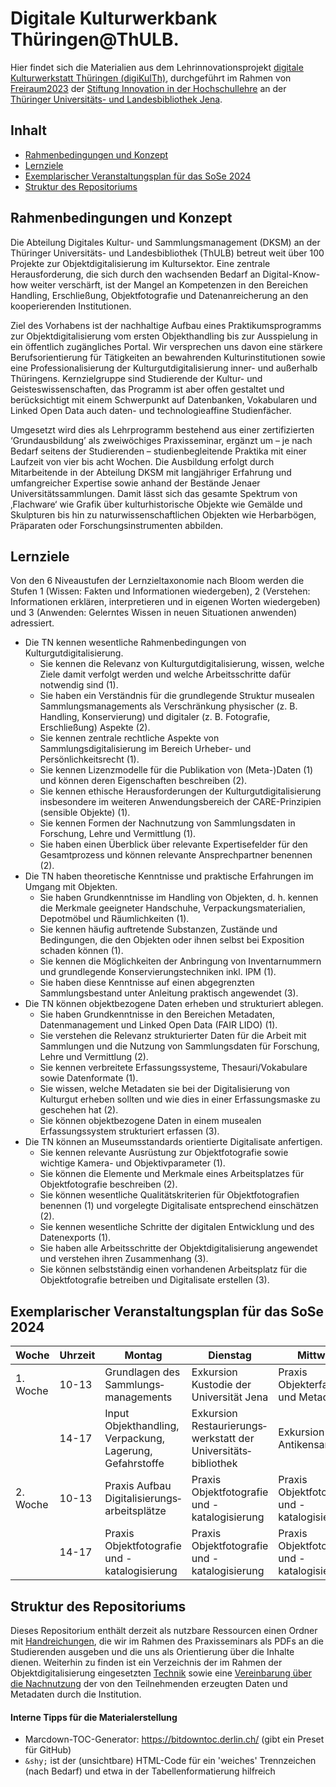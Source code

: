 # Digitale Kulturwerkbank Thüringen@ThULB. 
Hier findet sich die Materialien aus dem Lehrinnovationsprojekt [digitale Kulturwerkstatt Thüringen (digiKulTh)](https://dksm.thulb.uni-jena.de/digikulth/), durchgeführt im Rahmen von [Freiraum2023](https://stiftung-hochschullehre.de/foerderung/freiraum/) der [Stiftung Innovation in der Hochschullehre](https://stiftung-hochschullehre.de/) an der [Thüringer Universitäts- und Landesbibliothek Jena](https://www.thulb.uni-jena.de/home).

## Inhalt
- [Rahmenbedingungen und Konzept](#rahmenbedingungen-und-konzept)
- [Lernziele](#lernziele)
- [Exemplarischer Veranstaltungsplan für das SoSe 2024](#exemplarischer-veranstaltungsplan-für-das-sose-2024)
- [Struktur des Repositoriums](#struktur-des-repositoriums)

## Rahmenbedingungen und Konzept

Die Abteilung Digitales Kultur- und Sammlungsmanagement (DKSM) an der Thüringer Universitäts- und Landesbibliothek (ThULB) betreut weit über 100 Projekte zur Objektdigitalisierung im Kultursektor. Eine zentrale Herausforderung, die sich durch den wachsenden Bedarf an Digital-Know-how weiter verschärft, ist der Mangel an Kompetenzen in den Bereichen Handling, Erschließung, Objektfotografie und Datenanreicherung an den kooperierenden Institutionen.

Ziel des Vorhabens ist der nachhaltige Aufbau eines Praktikumsprogramms zur Objektdigitalisierung vom ersten Objekthandling bis zur Ausspielung in ein öffentlich zugängliches Portal. Wir versprechen uns davon eine stärkere Berufsorientierung für Tätigkeiten an bewahrenden Kulturinstitutionen sowie eine Professionalisierung der Kulturgutdigitalisierung inner- und außerhalb Thüringens. Kernzielgruppe sind Studierende der Kultur- und Geisteswissenschaften, das Programm ist aber offen gestaltet und berücksichtigt mit einem Schwerpunkt auf Datenbanken, Vokabularen und Linked Open Data auch daten- und technologieaffine Studienfächer.

Umgesetzt wird dies als Lehrprogramm bestehend aus einer zertifizierten ‘Grundausbildung’ als zweiwöchiges Praxisseminar, ergänzt um – je nach Bedarf seitens der Studierenden – studienbegleitende Praktika mit einer Laufzeit von vier bis acht Wochen. Die Ausbildung erfolgt durch Mitarbeitende in der Abteilung DKSM mit langjähriger Erfahrung und umfangreicher Expertise sowie anhand der Bestände Jenaer Universitätssammlungen. Damit lässt sich das gesamte Spektrum von ‚Flachware‘ wie Grafik über kulturhistorische Objekte wie Gemälde und Skulpturen bis hin zu naturwissenschaftlichen Objekten wie Herbarbögen, Präparaten oder Forschungsinstrumenten abbilden. 

## Lernziele
Von den 6 Niveaustufen der Lernzieltaxonomie nach Bloom werden die Stufen 1 (Wissen: Fakten und Informationen wiedergeben), 2 (Verstehen: Informationen erklären, interpretieren und in eigenen Worten wiedergeben) und 3 (Anwenden: Gelerntes Wissen in neuen Situationen anwenden) adressiert.

- Die TN kennen wesentliche Rahmenbedingungen von Kulturgutdigitalisierung.
  - Sie kennen die Relevanz von Kulturgutdigitalisierung, wissen, welche Ziele damit verfolgt werden und welche Arbeitsschritte dafür notwendig sind (1). 
  - Sie haben ein Verständnis für die grundlegende Struktur musealen Sammlungsmanagements als Verschränkung physischer (z. B. Handling, Konservierung) und digitaler (z. B. Fotografie, Erschließung) Aspekte (2).
  - Sie kennen zentrale rechtliche Aspekte von Sammlungsdigitalisierung im Bereich Urheber- und Persönlichkeitsrecht (1).
  - Sie kennen Lizenzmodelle für die Publikation von (Meta-)Daten (1) und können deren Eigenschaften beschreiben (2).
  - Sie kennen ethische Herausforderungen der Kulturgutdigitalisierung insbesondere im weiteren Anwendungsbereich der CARE-Prinzipien (sensible Objekte) (1).
  - Sie kennen Formen der Nachnutzung von Sammlungsdaten in Forschung, Lehre und Vermittlung (1).
  - Sie haben einen Überblick über relevante Expertisefelder für den Gesamtprozess und können relevante Ansprechpartner benennen (2).
- Die TN haben theoretische Kenntnisse und praktische Erfahrungen im Umgang mit Objekten.
  - Sie haben Grundkenntnisse im Handling von Objekten, d. h. kennen die Merkmale geeigneter Handschuhe, Verpackungsmaterialien, Depotmöbel und Räumlichkeiten (1).
  - Sie kennen häufig auftretende Substanzen, Zustände und Bedingungen, die den Objekten oder ihnen selbst bei Exposition schaden können (1). 
  - Sie kennen die Möglichkeiten der Anbringung von Inventarnummern und grundlegende Konservierungstechniken inkl. IPM (1).
  - Sie haben diese Kenntnisse auf einen abgegrenzten Sammlungsbestand unter Anleitung praktisch angewendet (3).
- Die TN können objektbezogene Daten erheben und strukturiert ablegen.
  - Sie haben Grundkenntnisse in den Bereichen Metadaten, Datenmanagement und Linked Open Data (FAIR LIDO) (1). 
  - Sie verstehen die Relevanz strukturierter Daten für die Arbeit mit Sammlungen und die Nutzung von Sammlungsdaten für Forschung, Lehre und Vermittlung (2).
  - Sie kennen verbreitete Erfassungssysteme, Thesauri/Vokabulare sowie Datenformate (1).
  - Sie wissen, welche Metadaten sie bei der Digitalisierung von Kulturgut erheben sollten und wie dies in einer Erfassungsmaske zu geschehen hat (2).
  - Sie können objektbezogene Daten in einem musealen Erfassungssystem strukturiert erfassen (3).
- Die TN können an Museumsstandards orientierte Digitalisate anfertigen.
  - Sie kennen relevante Ausrüstung zur Objektfotografie sowie wichtige Kamera- und Objektivparameter (1).
  - Sie können die Elemente und Merkmale eines Arbeitsplatzes für Objektfotografie beschreiben (2).
  - Sie können wesentliche Qualitätskriterien für Objektfotografien benennen (1) und vorgelegte Digitalisate entsprechend einschätzen (2).
  - Sie kennen wesentliche Schritte der digitalen Entwicklung und des Datenexports (1).
  - Sie haben alle Arbeitsschritte der Objektdigitalisierung angewendet und verstehen ihren Zusammenhang (3).
  - Sie können selbstständig einen vorhandenen Arbeitsplatz für die Objektfotografie betreiben und Digitalisate erstellen (3).

## Exemplarischer Veranstaltungsplan für das SoSe 2024
| **Woche** | **Uhrzeit** | **Montag**                                                   | **Dienstag**                                                     | **Mittwoch**                                     | **Donnerstag**                           | **Freitag**                         |
| --------- | ----------- | ------------------------------------------------------------ | ---------------------------------------------------------------- | ------------------------------------------------ | ---------------------------------------- | ----------------------------------- |
| 1. Woche  | 10-13       | Grundlagen des Sammlungs&shy;managements                      | Exkursion Kustodie der Universität Jena                      | Praxis Objekterfassung und Metadaten         | Input Objektfotografie               | Input Recht,<br> Ethik, Nachnutzung |
|           | 14-17       | Input Objekthandling, Verpackung, Lagerung, Gefahrstoffe | Exkursion Restaurierungs&shy;werkstatt der Universitäts&shy;bibliothek | Exkursion Antikensammlung                    | Exkursion Hausknecht Herbarium       | Vorführung Aufbau Digitalisierungs&shy;technik      
| 2. Woche  | 10-13       | Praxis Aufbau Digitalisierungs&shy;arbeitsplätze             | Praxis Objektfotografie und -katalogisierung                 | Praxis Objektfotografie und -katalogisierung | Abbau der Digitalisierungs&shy;arbeitsplätze | Zusammenfassung und Feedback-Runde  |
|           | 14-17       | Praxis Objektfotografie und -katalogisierung             | Praxis Objektfotografie und -katalogisierung                 | Praxis Objektfotografie und -katalogisierung | Exkursion Zoologische Sammlung       |                                     |


## Struktur des Repositoriums
Dieses Repositorium enthält derzeit als nutzbare Ressourcen einen Ordner mit [Handreichungen](https://github.com/digiKulTh/Lehr-Lern-Materialien/tree/main/Handreichungen), die wir im Rahmen des Praxisseminars als PDFs an die Studierenden ausgeben und die uns als Orientierung über die Inhalte dienen. Weiterhin zu finden ist ein Verzeichnis der im Rahmen der Objektdigitalisierung eingesetzten [Technik](https://github.com/digiKulTh/Lehr-Lern-Materialien/blob/main/digiKulTh-Fototechnik.md) sowie eine [Vereinbarung über die Nachnutzung](https://github.com/digiKulTh/Lehr-Lern-Materialien/blob/main/Vorlage_Rechte%C3%BCbertragung.md) der von den Teilnehmenden erzeugten Daten und Metadaten durch die Institution.

#### Interne Tipps für die Materialerstellung
- Marcdown-TOC-Generator: https://bitdowntoc.derlin.ch/ (gibt ein Preset für GitHub)
- `&shy;` ist der (unsichtbare) HTML-Code für ein 'weiches' Trennzeichen (nach Bedarf) und etwa in der Tabellenformatierung hilfreich
